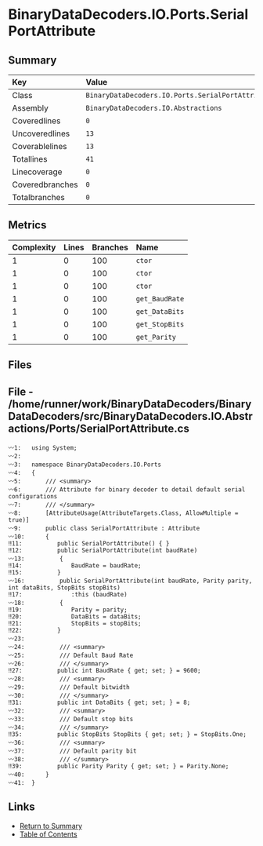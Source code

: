 ﻿# BinaryDataDecoders.IO.Ports.SerialPortAttribute

## Summary

| Key             | Value                                             |
| :-------------- | :------------------------------------------------ |
| Class           | `BinaryDataDecoders.IO.Ports.SerialPortAttribute` |
| Assembly        | `BinaryDataDecoders.IO.Abstractions`              |
| Coveredlines    | `0`                                               |
| Uncoveredlines  | `13`                                              |
| Coverablelines  | `13`                                              |
| Totallines      | `41`                                              |
| Linecoverage    | `0`                                               |
| Coveredbranches | `0`                                               |
| Totalbranches   | `0`                                               |

## Metrics

| Complexity | Lines | Branches | Name           |
| :--------- | :---- | :------- | :------------- |
| 1          | 0     | 100      | `ctor`         |
| 1          | 0     | 100      | `ctor`         |
| 1          | 0     | 100      | `ctor`         |
| 1          | 0     | 100      | `get_BaudRate` |
| 1          | 0     | 100      | `get_DataBits` |
| 1          | 0     | 100      | `get_StopBits` |
| 1          | 0     | 100      | `get_Parity`   |

## Files

## File - /home/runner/work/BinaryDataDecoders/BinaryDataDecoders/src/BinaryDataDecoders.IO.Abstractions/Ports/SerialPortAttribute.cs

```CSharp
〰1:   using System;
〰2:   
〰3:   namespace BinaryDataDecoders.IO.Ports
〰4:   {
〰5:       /// <summary>
〰6:       /// Attribute for binary decoder to detail default serial configurations
〰7:       /// </summary>
〰8:       [AttributeUsage(AttributeTargets.Class, AllowMultiple = true)]
〰9:       public class SerialPortAttribute : Attribute
〰10:      {
‼11:          public SerialPortAttribute() { }
‼12:          public SerialPortAttribute(int baudRate)
〰13:          {
‼14:              BaudRate = baudRate;
‼15:          }
〰16:          public SerialPortAttribute(int baudRate, Parity parity, int dataBits, StopBits stopBits)
‼17:              :this (baudRate)
〰18:          {
‼19:              Parity = parity;
‼20:              DataBits = dataBits;
‼21:              StopBits = stopBits;
‼22:          }
〰23:  
〰24:          /// <summary>
〰25:          /// Default Baud Rate
〰26:          /// </summary>
‼27:          public int BaudRate { get; set; } = 9600;
〰28:          /// <summary>
〰29:          /// Default bitwidth
〰30:          /// </summary>
‼31:          public int DataBits { get; set; } = 8;
〰32:          /// <summary>
〰33:          /// Default stop bits
〰34:          /// </summary>
‼35:          public StopBits StopBits { get; set; } = StopBits.One;
〰36:          /// <summary>
〰37:          /// Default parity bit
〰38:          /// </summary>
‼39:          public Parity Parity { get; set; } = Parity.None;
〰40:      }
〰41:  }
```

## Links

* [Return to Summary](Summary.md)
* [Table of Contents](../TOC.md)

